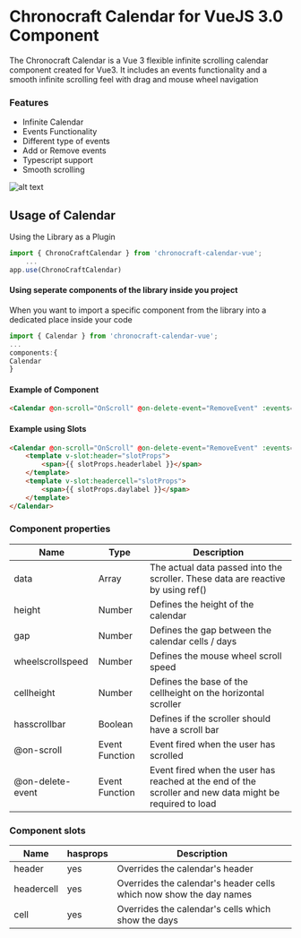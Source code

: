 # Chronocraft Calendar for VueJS 3.0 Component
The Chronocraft Calendar is a Vue 3 flexible infinite scrolling calendar component created for Vue3.
It includes an events functionality and a smooth infinite scrolling feel with drag and mouse wheel navigation

### Features
- Infinite Calendar
- Events Functionality
- Different type of events
- Add or Remove events
- Typescript support
- Smooth scrolling

![alt text](https://gamepencils.com/calendar.gif)

## Usage of Calendar

Using the Library as a Plugin

```javascript
import { ChronoCraftCalendar } from 'chronocraft-calendar-vue';
    ...
app.use(ChronoCraftCalendar)
```

#### Using seperate components of the library inside you project

When you want to import a specific component from the library into a dedicated place inside your code

```javascript
import { Calendar } from 'chronocraft-calendar-vue';
...
components:{
Calendar
}
```


#### Example of Component
```html
<Calendar @on-scroll="OnScroll" @on-delete-event="RemoveEvent" :events="events" :eventtypes="eventtypes" :weekendcolored="true" class="calendar" :cellheight="180" :cellsquared="false" :height="400"></Calendar>
```

#### Example using Slots
```html
<Calendar @on-scroll="OnScroll" @on-delete-event="RemoveEvent" :events="events" :eventtypes="eventtypes" :weekendcolored="true" class="calendar" :cellheight="180" :cellsquared="false" :height="400">
    <template v-slot:header="slotProps">
        <span>{{ slotProps.headerlabel }}</span>
    </template>
    <template v-slot:headercell="slotProps">
        <span>{{ slotProps.daylabel }}</span>
    </template>
</Calendar>
```

### Component properties

|  Name  | Type  | Description  |
|---|---|---|
|  data  |  Array  |  The actual data passed into the scroller. These data are reactive by using ref() |
|  height    |  Number  |  Defines the height of the calendar |
|  gap    |  Number  |  Defines the gap between the calendar cells / days  |
|  wheelscrollspeed  |  Number  |  Defines the mouse wheel scroll speed  |
|  cellheight    |  Number  |  Defines the base of the cellheight on the horizontal scroller  |
|  hasscrollbar  |  Boolean  |  Defines if the scroller should have a scroll bar  |
|  @on-scroll  |  Event Function   | Event fired when the user has scrolled    |
|  @on-delete-event  |  Event Function  |  Event fired when the user has reached at the end of the scroller and new data might be required to load  |

### Component slots

|  Name  | hasprops  | Description  |
|---|---|---|
|  header  | yes  | Overrides the calendar's header
|  headercell  | yes  | Overrides the calendar's header cells which now show the day names
|  cell  | yes  | Overrides the calendar's cells which show the days